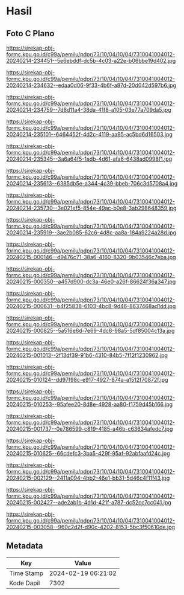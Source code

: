 # Hasil

## Foto C Plano

https://sirekap-obj-formc.kpu.go.id/c99a/pemilu/pdpr/73/10/04/10/04/7310041004012-20240214-234451--5e6ebddf-dc5b-4c03-a22e-b06bbe19d402.jpg

https://sirekap-obj-formc.kpu.go.id/c99a/pemilu/pdpr/73/10/04/10/04/7310041004012-20240214-234632--edaa0d06-9f33-4b6f-a87d-20d042d597b6.jpg

https://sirekap-obj-formc.kpu.go.id/c99a/pemilu/pdpr/73/10/04/10/04/7310041004012-20240214-234759--7d8d11a4-38da-41f8-a105-03e77a709da5.jpg

https://sirekap-obj-formc.kpu.go.id/c99a/pemilu/pdpr/73/10/04/10/04/7310041004012-20240214-235101--6464452f-4d2c-4119-aa95-ac5bd6d16503.jpg

https://sirekap-obj-formc.kpu.go.id/c99a/pemilu/pdpr/73/10/04/10/04/7310041004012-20240214-235345--3a6a64f5-1adb-4d61-afa6-6438ad0998f1.jpg

https://sirekap-obj-formc.kpu.go.id/c99a/pemilu/pdpr/73/10/04/10/04/7310041004012-20240214-235613--6385db5e-a344-4c39-bbeb-706c3d5708a4.jpg

https://sirekap-obj-formc.kpu.go.id/c99a/pemilu/pdpr/73/10/04/10/04/7310041004012-20240214-235730--3e021ef5-854e-49ac-b0e8-3ab298648359.jpg

https://sirekap-obj-formc.kpu.go.id/c99a/pemilu/pdpr/73/10/04/10/04/7310041004012-20240214-235919--3ae2b085-62c6-4d8c-aa8a-184a9224a28d.jpg

https://sirekap-obj-formc.kpu.go.id/c99a/pemilu/pdpr/73/10/04/10/04/7310041004012-20240215-000146--d9476c71-38a6-4160-8320-9b03546c7eba.jpg

https://sirekap-obj-formc.kpu.go.id/c99a/pemilu/pdpr/73/10/04/10/04/7310041004012-20240215-000350--a457d900-dc3a-46e0-a26f-86624f36a347.jpg

https://sirekap-obj-formc.kpu.go.id/c99a/pemilu/pdpr/73/10/04/10/04/7310041004012-20240215-000631--b4f25838-6103-4bc8-9d46-8637468ad1dd.jpg

https://sirekap-obj-formc.kpu.go.id/c99a/pemilu/pdpr/73/10/04/10/04/7310041004012-20240215-000825--5a516e6d-7e69-4dc6-98a5-5df85004c13a.jpg

https://sirekap-obj-formc.kpu.go.id/c99a/pemilu/pdpr/73/10/04/10/04/7310041004012-20240215-001013--2f13df39-91b6-4310-84b5-7f12f1230962.jpg

https://sirekap-obj-formc.kpu.go.id/c99a/pemilu/pdpr/73/10/04/10/04/7310041004012-20240215-010124--dd97f98c-e917-4927-874a-a1512f70872f.jpg

https://sirekap-obj-formc.kpu.go.id/c99a/pemilu/pdpr/73/10/04/10/04/7310041004012-20240215-010253--95afee20-8d8e-4928-aa80-f1759d45b166.jpg

https://sirekap-obj-formc.kpu.go.id/c99a/pemilu/pdpr/73/10/04/10/04/7310041004012-20240215-001737--0e786599-c819-4185-a46b-c63634afedc7.jpg

https://sirekap-obj-formc.kpu.go.id/c99a/pemilu/pdpr/73/10/04/10/04/7310041004012-20240215-010625--66cdefc3-3ba5-429f-95af-92abfaafd24c.jpg

https://sirekap-obj-formc.kpu.go.id/c99a/pemilu/pdpr/73/10/04/10/04/7310041004012-20240215-002129--2411a094-4bb2-46e1-bb31-5d46c4f11f43.jpg

https://sirekap-obj-formc.kpu.go.id/c99a/pemilu/pdpr/73/10/04/10/04/7310041004012-20240215-002427--ade2ab1b-4d1d-421f-a787-dc52cc7cc041.jpg

https://sirekap-obj-formc.kpu.go.id/c99a/pemilu/pdpr/73/10/04/10/04/7310041004012-20240215-003058--960c2d2f-d90c-4202-8153-5bc3f50610de.jpg


## Metadata

| Key        | Value               |
| ---------- | ------------------- |
| Time Stamp | 2024-02-19 06:21:02 |
| Kode Dapil | 7302                |



